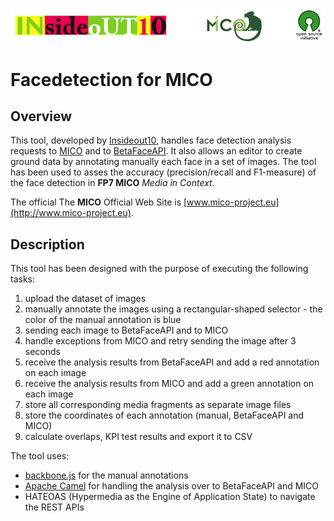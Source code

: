 <a href="http://blog.insideout.io/about-us"><img src="https://github.com/insideout10/facedetection/blob/develop/images/insideout10-mico-opensource.png?raw=true" /></a>

Facedetection for MICO
==============================

## Overview

This tool, developed by [Insideout10](http://blog.insideout.io/about-us/), handles face detection analysis requests to [MICO](http://www.mico-project.eu) 
and to [BetaFaceAPI](http://betafaceapi.com). It also allows an editor to create ground data by annotating manually each face in a set of images.
The tool has been used to asses the accuracy (precision/recall and F1-measure) of the face detection in **FP7 MICO** _Media in Context_. 

The official The **MICO** Official Web Site is [www.mico-project.eu](http://www.mico-project.eu).

## Description

This tool has been designed with the purpose of executing the following tasks: 

1. upload the dataset of images
2. manually annotate the images using a rectangular-shaped selector - the color of the manual annotation is blue
3. sending each image to BetaFaceAPI and to MICO
4. handle exceptions from MICO and retry sending the image after 3 seconds
5. receive the analysis results from BetaFaceAPI and add a red annotation on each image  
6. receive the analysis results from MICO and add a green annotation on each image
7. store all corresponding media fragments as separate image files
8. store the coordinates of each annotation (manual, BetaFaceAPI and MICO) 
9. calculate overlaps, KPI test results and export it to CSV

The tool uses:
- [backbone.js](http://www.backbone.js) for the manual annotations 
- [Apache Camel](http://camel.apache.org) for handling the analysis over to BetaFaceAPI and MICO
- HATEOAS (Hypermedia as the Engine of Application State) to navigate the REST APIs 
